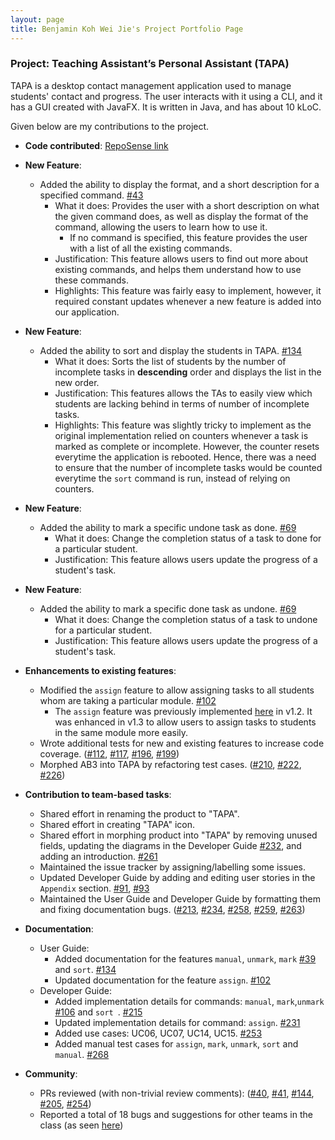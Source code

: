 ```yaml
---
layout: page
title: Benjamin Koh Wei Jie's Project Portfolio Page
---
```


### Project: Teaching Assistant’s Personal Assistant (TAPA)

TAPA is a desktop contact management application used to manage students' contact and progress. The user interacts with it using a CLI, and it has a GUI created with JavaFX. It is written in Java, and has about 10 kLoC.

Given below are my contributions to the project.

* **Code contributed**: [RepoSense link](https://nus-cs2103-ay2122s2.github.io/tp-dashboard/?search=benjykoh&breakdown=true)

<div style="page-break-after: always;"></div>

* **New Feature**:
  * Added the ability to display the format, and a short description for a specified command. [#43](https://github.com/AY2122S2-CS2103T-W09-4/tp/pull/43)
    * What it does: Provides the user with a short description on what the given command does, as well as display the format of the command, allowing the users to learn how to use it.
      * If no command is specified, this feature provides the user with a list of all the existing commands.
    * Justification: This feature allows users to find out more about existing commands, and helps them understand how to use these commands.
    * Highlights: This feature was fairly easy to implement, however, it required constant updates whenever a new feature is added into our application.

* **New Feature**:
  * Added the ability to sort and display the students in TAPA. [#134](https://github.com/AY2122S2-CS2103T-W09-4/tp/pull/134)
    * What it does: Sorts the list of students by the number of incomplete tasks in **descending** order and displays the list in the new order.
    * Justification: This features allows the TAs to easily view which students are lacking behind in terms of number of incomplete tasks.
    * Highlights: This feature was slightly tricky to implement as the original implementation relied on counters whenever a task is marked as complete or incomplete. However, the counter resets everytime the application is rebooted. Hence, there was a need to ensure that the number of incomplete tasks would be counted everytime the `sort` command is run, instead of relying on counters.

* **New Feature**:
  * Added the ability to mark a specific undone task as done. [#69](https://github.com/AY2122S2-CS2103T-W09-4/tp/pull/69)
    * What it does: Change the completion status of a task to done for a particular student.
    * Justification: This feature allows users update the progress of a student's task.

<div style="page-break-after: always;"></div>

* **New Feature**:
  * Added the ability to mark a specific done task as undone. [#69](https://github.com/AY2122S2-CS2103T-W09-4/tp/pull/69)
    * What it does: Change the completion status of a task to undone for a particular student.
    * Justification: This feature allows users update the progress of a student's task.
  
* **Enhancements to existing features**:
  * Modified the `assign` feature to allow assigning tasks to all students whom are taking a particular module. [#102](https://github.com/AY2122S2-CS2103T-W09-4/tp/pull/102)
    * The `assign` feature was previously implemented [here](https://github.com/AY2122S2-CS2103T-W09-4/tp/pull/53) in v1.2. It was enhanced in v1.3 to allow users to assign tasks to students in the same module more easily.
  * Wrote additional tests for new and existing features to increase code coverage. ([#112](https://github.com/AY2122S2-CS2103T-W09-4/tp/pull/112), [#117](https://github.com/AY2122S2-CS2103T-W09-4/tp/pull/117), [#196](https://github.com/AY2122S2-CS2103T-W09-4/tp/pull/196), [#199](https://github.com/AY2122S2-CS2103T-W09-4/tp/pull/199))
  * Morphed AB3 into TAPA by refactoring test cases. ([#210](https://github.com/AY2122S2-CS2103T-W09-4/tp/pull/210), [#222](https://github.com/AY2122S2-CS2103T-W09-4/tp/pull/222), [#226](https://github.com/AY2122S2-CS2103T-W09-4/tp/pull/222))

* **Contribution to team-based tasks**:
  * Shared effort in renaming the product to "TAPA".
  * Shared effort in creating "TAPA" icon.
  * Shared effort in morphing product into "TAPA" by removing unused fields, updating the diagrams in the Developer Guide [#232](https://github.com/AY2122S2-CS2103T-W09-4/tp/pull/232), and adding an introduction. [#261](https://github.com/AY2122S2-CS2103T-W09-4/tp/pull/261) 
  * Maintained the issue tracker by assigning/labelling some issues.
  * Updated Developer Guide by adding and editing user stories in the `Appendix` section. [#91](https://github.com/AY2122S2-CS2103T-W09-4/tp/pull/91), [#93](https://github.com/AY2122S2-CS2103T-W09-4/tp/pull/93)
  * Maintained the User Guide and Developer Guide by formatting them and fixing documentation bugs. ([#213](https://github.com/AY2122S2-CS2103T-W09-4/tp/pull/213), [#234](https://github.com/AY2122S2-CS2103T-W09-4/tp/pull/234), [#258](https://github.com/AY2122S2-CS2103T-W09-4/tp/pull/258), [#259](https://github.com/AY2122S2-CS2103T-W09-4/tp/pull/259), [#263](https://github.com/AY2122S2-CS2103T-W09-4/tp/pull/263))

<div style="page-break-after: always;"></div>

* **Documentation**:
  * User Guide:
    * Added documentation for the features `manual`, `unmark`, `mark` [#39](https://github.com/AY2122S2-CS2103T-W09-4/tp/pull/39) and `sort`. [#134](https://github.com/AY2122S2-CS2103T-W09-4/tp/pull/134)
    * Updated documentation for the feature `assign`. [#102](https://github.com/AY2122S2-CS2103T-W09-4/tp/pull/102)
  * Developer Guide:
    * Added implementation details for commands: `manual`, `mark`,`unmark` [#106](https://github.com/AY2122S2-CS2103T-W09-4/tp/pull/106) and `sort `. [#215](https://github.com/AY2122S2-CS2103T-W09-4/tp/pull/215)
    * Updated implementation details for command: `assign`. [#231](https://github.com/AY2122S2-CS2103T-W09-4/tp/pull/231)
    * Added use cases: UC06, UC07, UC14, UC15. [#253](https://github.com/AY2122S2-CS2103T-W09-4/tp/pull/253)
    * Added manual test cases for `assign`, `mark`, `unmark`, `sort` and `manual`. [#268](https://github.com/AY2122S2-CS2103T-W09-4/tp/pull/268)


* **Community**:
  * PRs reviewed (with non-trivial review comments): ([#40](https://github.com/AY2122S2-CS2103T-W09-4/tp/pull/40), [#41](https://github.com/AY2122S2-CS2103T-W09-4/tp/pull/41), [#144](https://github.com/AY2122S2-CS2103T-W09-4/tp/pull/144), [#205](https://github.com/AY2122S2-CS2103T-W09-4/tp/pull/205), [#254](https://github.com/AY2122S2-CS2103T-W09-4/tp/pull/254))
  * Reported a total of 18 bugs and suggestions for other teams in the class (as seen [here](https://github.com/Benjykoh/ped/issues))

